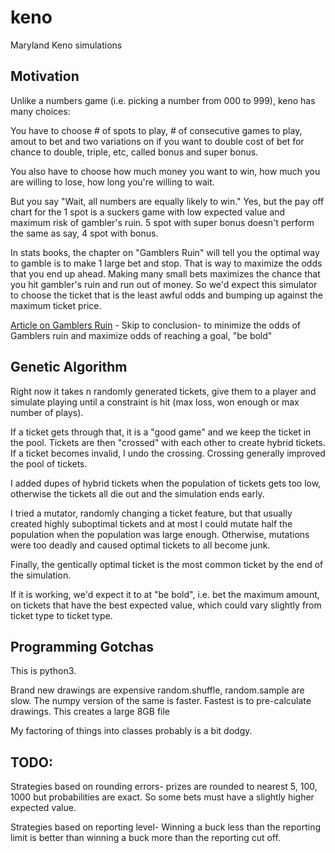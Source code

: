 # keno
Maryland Keno simulations

Motivation
----------
Unlike a numbers game (i.e. picking a number from 000 to 999), keno has many choices:

You have to choose # of spots to play, # of consecutive games to play, amout to bet and two variations on if you want to double cost of bet for chance to double, triple, etc, called bonus and super bonus.

You also have to choose how much money you want to win, how much you are willing to lose, how long you're willing to wait.

But you say "Wait, all numbers are equally likely to win." Yes, but the pay off chart for the 1 spot is a suckers game with low expected value and maximum risk of gambler's ruin. 5 spot with super bonus doesn't perform the same as say, 4 spot with bonus.

In stats books, the chapter on "Gamblers Ruin" will tell you the optimal way to gamble is to make 1 large bet and stop. That is way to maximize the odds that you end up ahead. Making many small bets maximizes the chance that you hit gambler's ruin and run out of money. So we'd expect this simulator to choose the ticket that is the least awful odds and bumping up against the maximum ticket price.

[Article on Gamblers Ruin](http://people.math.umass.edu/~lr7q/ps_files/teaching/math456/Chapter4.pdf) - Skip to conclusion- to minimize the odds of Gamblers ruin and maximize odds of reaching a goal, "be bold"

Genetic Algorithm
-----------------
Right now it takes n randomly generated tickets, give them to a player and simulate playing until a constraint is hit (max loss, won enough or max number of plays). 

If a ticket gets through that, it is a "good game" and we keep the ticket in the pool. Tickets are then "crossed" with each other to create hybrid tickets. If a ticket becomes invalid, I undo the crossing. Crossing generally improved the pool of tickets.

I added dupes of hybrid tickets when the population of tickets gets too low, otherwise the tickets all die out and the simulation ends early.

I tried a mutator, randomly changing a ticket feature, but that usually created highly suboptimal tickets and at most I could mutate half the population when the population was large enough. Otherwise, mutations were too deadly and caused optimal tickets to all become junk.

Finally, the gentically optimal ticket is the most common ticket by the end of the simulation.

If it is working, we'd expect it to at "be bold", i.e. bet the maximum amount, on tickets that have the best expected value, which could vary slightly from ticket type to ticket type.

Programming Gotchas
-------------------
This is python3.

Brand new drawings are expensive random.shuffle, random.sample are slow. The numpy version of the same is faster. Fastest
is to pre-calculate drawings. This creates a large 8GB file

My factoring of things into classes probably is a bit dodgy.


TODO:
-----
Strategies based on rounding errors- prizes are rounded to nearest 5, 100, 1000 but probabilities are exact. So some
bets must have a slightly higher expected value.

Strategies based on reporting level- Winning a buck less than the reporting limit is better than winning a buck more
than the reporting cut off.